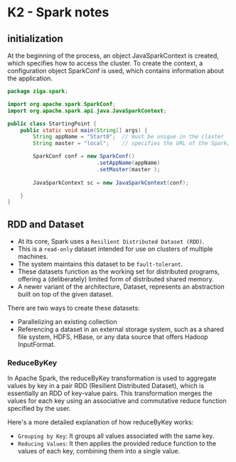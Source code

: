# K2 - Spark notes

## initialization

At the beginning of the process, an object JavaSparkContext is created, which specifies how to access the cluster. To create the context, a configuration object SparkConf is used, which contains information about the application.

```java
package ziga.spark;

import org.apache.spark.SparkConf;
import org.apache.spark.api.java.JavaSparkContext;

public class StartingPoint {
    public static void main(String[] args) {
        String appName = "Start0";  // must be unique in the claster
        String master = "local";    // specifies the URL of the Spark, Mesos, or YARN cluster, or "local" if running locally.

        SparkConf conf = new SparkConf()
                            .setAppName(appName)
                            .setMaster(master );
        
        JavaSparkContext sc = new JavaSparkContext(conf);

    }
}
```

## RDD and Dataset

- At its core, Spark uses a `Resilient Distributed Dataset (RDD)`.
- This is a `read-only` dataset intended for use on clusters of multiple machines.
- The system maintains this dataset to be `fault-tolerant`.
- These datasets function as the working set for distributed programs, offering a (deliberately) limited form of distributed shared memory.
- A newer variant of the architecture, Dataset, represents an abstraction built on top of the given dataset.

There are two ways to create these datasets:

- Parallelizing an existing collection
- Referencing a dataset in an external storage system, such as a shared file system, HDFS, HBase, or any data source that offers Hadoop InputFormat.

### ReduceByKey

In Apache Spark, the reduceByKey transformation is used to aggregate values by key in a pair RDD (Resilient Distributed Dataset), which is essentially an RDD of key-value pairs. This transformation merges the values for each key using an associative and commutative reduce function specified by the user.

Here's a more detailed explanation of how reduceByKey works:

- `Grouping by Key`: It groups all values associated with the same key.
- `Reducing Values`: It then applies the provided reduce function to the values of each key, combining them into a single value.
  
  